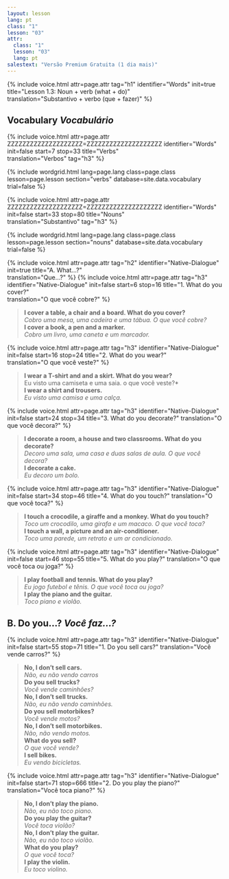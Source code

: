 ```yaml
---
layout: lesson
lang: pt
class: "1"
lesson: "03"
attr:
  class: "1"
  lesson: "03"
  lang: pt
salestext: "Versão Premium Gratuita (1 dia mais)"
---
```


{%  include voice.html attr=page.attr                     tag="h1"
	identifier="Words"  init=true
	title="Lesson 1.3: Noun + verb (what + do)"        
	translation="Substantivo + verbo (que + fazer)"
%}

## Vocabulary   *Vocabulário*

{%  include voice.html attr=page.attr    ZZZZZZZZZZZZZZZZZZZZ=ZZZZZZZZZZZZZZZZZZZZ
	identifier="Words"  init=false start=7 stop=33
	title="Verbs"        
	translation="Verbos"
    tag="h3" %}

{% include wordgrid.html lang=page.lang
		class=page.class 
		lesson=page.lesson 
		section="verbs"
		database=site.data.vocabulary 
		trial=false %}

{%  include voice.html attr=page.attr    ZZZZZZZZZZZZZZZZZZZZ=ZZZZZZZZZZZZZZZZZZZZ
	identifier="Words"  init=false start=33 stop=80
	title="Nouns"        
	translation="Substantivo"
    tag="h3" %}

{% include wordgrid.html lang=page.lang
		class=page.class 
		lesson=page.lesson 
		section="nouns"
		database=site.data.vocabulary 
		trial=false %}

{%  include voice.html attr=page.attr                     tag="h2"
	identifier="Native-Dialogue"  init=true
	title="A. What...?"        
	translation="Que...?"
%}
{%  include voice.html attr=page.attr                           tag="h3"
	identifier="Native-Dialogue"              init=false start=6 stop=16
	title="1. What do you cover?"        
	translation="O que você cobre?"
%}
> **I cover a table, a chair and a board. What do you cover?**   
> *Cobro uma mesa, uma cadeira e uma tábua. O que você cobre?*   
> **I cover a book, a pen and a marker.**   
> *Cobro um livro, uma caneta e um marcador.*

{%  include voice.html attr=page.attr                           tag="h3"
	identifier="Native-Dialogue"              init=false start=16 stop=24
	title="2. What do you wear?"        
	translation="O que você veste?"
%}

> **I wear a T-shirt and and a skirt. What do you wear?**   
> Eu visto uma camiseta e uma saia. o que você veste?*   
> **I wear a shirt and trousers.**   
> *Eu visto uma camisa e uma calça.* 

{%  include voice.html attr=page.attr                           tag="h3"
	identifier="Native-Dialogue"              init=false start=24 stop=34
	title="3. What do you decorate?"
	translation="O que você decora?"
%}

> **I decorate a room, a house and two classrooms. What do you decorate?**    
> *Decoro uma sala, uma casa e duas salas de aula. O que você decora?*   
> **I decorate a cake.**     
> *Eu decoro um bolo.*  

{%  include voice.html attr=page.attr                           tag="h3"
	identifier="Native-Dialogue"              init=false start=34 stop=46
	title="4. What do you touch?"
	translation="O que você toca?"
%}

> **I touch a crocodile, a giraffe and a monkey. What do you touch?**    
> *Toco um crocodilo, uma girafa e um macaco. O que você toca?*    
> **I touch a wall, a picture and an air-conditioner.**    
> *Toco uma parede, um retrato e um ar condicionado.*   

{%  include voice.html attr=page.attr                           tag="h3"
	identifier="Native-Dialogue"              init=false start=46 stop=55
	title="5. What do you play?"
	translation="O que você toca ou joga?"
%}

> **I play football and tennis. What do you play?**    
> *Eu jogo futebol e tênis. O que você toca ou joga?*   
> **I play the piano and the guitar.**     
> *Toco piano e violão.* 

## B. Do you…?   *Você faz...?*
{%  include voice.html attr=page.attr                           tag="h3"
	identifier="Native-Dialogue"              init=false start=55 stop=71
	title="1. Do you sell cars?"
	translation="Você vende carros?"
%}

> **No, I don’t sell cars.**     
> *Não, eu não vendo carros*     
> **Do you sell trucks?**     
> *Você vende caminhões?*    
> **No, I don’t sell trucks.**     
> *Não, eu não vendo caminhões.*   
> **Do you sell motorbikes?**    
> *Você vende motos?*   
> **No, I don’t sell motorbikes.**     
> *Não, não vendo motos.*   
> **What do you sell?**     
> *O que você vende?*   
> **I sell bikes.**     
> *Eu vendo bicicletas.*   

{%  include voice.html attr=page.attr                           tag="h3"
	identifier="Native-Dialogue"              init=false start=71 stop=666
	title="2. Do you play the piano?"
	translation="Você toca piano?"
%}

> **No, I don’t play the piano.**   
> *Não, eu não toco piano.*  
> **Do you play the guitar?**     
> *Você toca violão?*  
> **No, I don’t play the guitar.**    
> *Não, eu não toco violão.*   
> **What do you play?**     
> *O que você toca?*  
> **I play the violin.**     
> *Eu toco violino.*   
